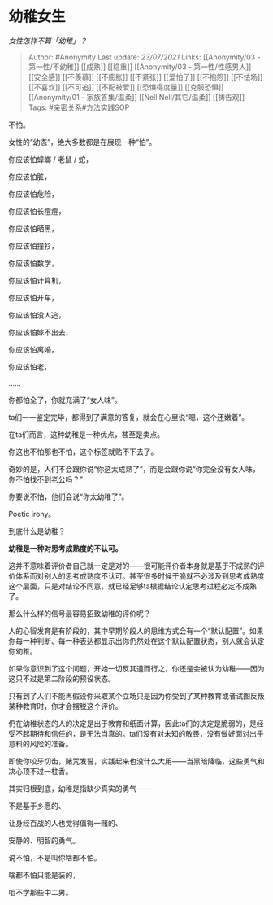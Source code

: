 # 幼稚女生
*女性怎样不算「幼稚」？*

> Author: #Anonymity
Last update: *23/07/2021* 
Links: [[Anonymity/03 - 第一性/不幼稚]] [[成熟]] [[稳重]] [[Anonymity/03 - 第一性/性感男人]] [[安全感]] [[不羡慕]] [[不膨胀]] [[不紧张]] [[爱怕了]] [[不抱怨]] [[不怯场]] [[不喜欢]] [[不可追]] [[不配被爱]] [[恐惧得度量]] [[克服恐惧]] [[Anonymity/01 - 家族答集/温柔]] [[Nell Nell/其它/温柔]] [[祷告观]]
Tags:    #亲密关系#方法实践SOP 


不怕。

女性的“幼态”，绝大多数都是在展现一种“怕”。

你应该怕蟑螂 / 老鼠 / 蛇，

你应该怕脏，

你应该怕危险，

你应该怕长痘痘，

你应该怕晒黑，

你应该怕撞衫，

你应该怕数学，

你应该怕计算机，

你应该怕开车，

你应该怕没人追，

你应该怕嫁不出去，

你应该怕离婚，

你应该怕老，

……

你都怕全了，你就充满了“女人味”。

ta们一一鉴定完毕，都得到了满意的答复，就会在心里说“嗯，这个还嫩着”。

在ta们而言，这种幼稚是一种优点，甚至是卖点。

你这也不怕那也不怕，这个标签就贴不下去了。

奇妙的是，人们不会跟你说“你这太成熟了”，而是会跟你说“你完全没有女人味，你不怕找不到老公吗？”

你要说不怕，他们会说“你太幼稚了”。

Poetic irony。

到底什么是幼稚？

**幼稚是一种对思考成熟度的不认可。**

这并不意味着评价者自己就一定是对的——很可能评价者本身就是基于不成熟的评价体系而对别人的思考成熟度不认可。甚至很多时候干脆就不必涉及到思考成熟度这个层面，只是对结论不同意，就已经足够ta根据结论认定思考过程必定不成熟了。

那么什么样的信号最容易招致幼稚的评价呢？

人的心智发育是有阶段的，其中早期阶段人的思维方式会有一个“默认配置”。如果你每一种判断、每一种表达都显示出你仍然处在这个默认配置状态，别人就会认定你幼稚。

如果你意识到了这个问题，开始一切反其道而行之，你还是会被认为幼稚——因为这只不过是第二阶段的预设状态。

只有到了人们不能再假设你采取某个立场只是因为你受到了某种教育或者试图反叛某种教育时，你才会摆脱这个评价。

仍在幼稚状态的人的决定是出于教育和纸面计算，因此ta们的决定是脆弱的，是经受不起期待和信任的，是无法当真的。ta们没有对未知的敬畏，没有做好面对出乎意料的风险的准备。

即使你咬牙切齿，赌咒发誓，实践起来也没什么大用——当黑暗降临，这些勇气和决心顶不过一柱香。

其实归根到底，幼稚是指缺少真实的勇气——

不是基于乡愿的、

让身经百战的人也觉得值得一赌的、

安静的、明智的勇气。

说不怕，不是叫你啥都不怕。

啥都不怕只能是装的，

咱不学那些中二男。



